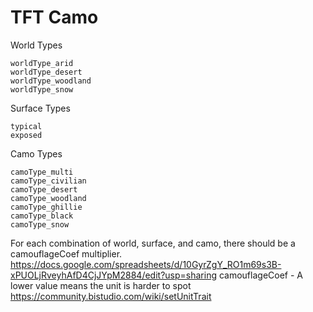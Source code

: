# TFT Camo

World Types
```
worldType_arid
worldType_desert
worldType_woodland
worldType_snow
```

Surface Types
```
typical
exposed
```

Camo Types    
```
camoType_multi
camoType_civilian
camoType_desert
camoType_woodland
camoType_ghillie
camoType_black
camoType_snow
```

For each combination of world, surface, and camo, there should be a camouflageCoef multiplier.
https://docs.google.com/spreadsheets/d/10GyrZgY_RO1m69s3B-xPUOLjRveyhAfD4CjJYpM2884/edit?usp=sharing
camouflageCoef - A lower value means the unit is harder to spot
https://community.bistudio.com/wiki/setUnitTrait
